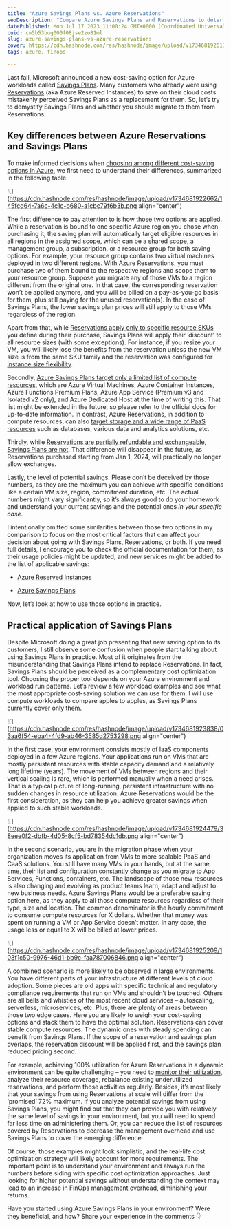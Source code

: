 ```yaml
---
title: "Azure Savings Plans vs. Azure Reservations"
seoDescription: "Compare Azure Savings Plans and Reservations to determine the best cost optimization for your workloads"
datePublished: Mon Jul 17 2023 11:00:24 GMT+0000 (Coordinated Universal Time)
cuid: cm5b53bug000f08jse2zo81ml
slug: azure-savings-plans-vs-azure-reservations
cover: https://cdn.hashnode.com/res/hashnode/image/upload/v1734681926131/9ba81b40-3715-4aa8-b45c-39acf33ce75a.png
tags: azure, finops

---
```


Last fall, Microsoft announced a new cost-saving option for Azure workloads called [Savings Plans](https://learn.microsoft.com/en-us/azure/cost-management-billing/savings-plan/). Many customers who already were using [Reservations](https://learn.microsoft.com/en-us/azure/cost-management-billing/reservations/) (aka Azure Reserved Instances) to save on their cloud costs mistakenly perceived Savings Plans as a replacement for them. So, let’s try to demystify Savings Plans and whether you should migrate to them from Reservations.

## Key differences between Azure Reservations and Savings Plans

To make informed decisions when [choosing among different cost-saving options in Azure](https://learn.microsoft.com/en-us/azure/cost-management-billing/savings-plan/decide-between-savings-plan-reservation), we first need to understand their differences, summarized in the following table:

![](https://cdn.hashnode.com/res/hashnode/image/upload/v1734681922662/145fcd64-7a6c-4c1c-b680-a1cbc79f6b3b.png align="center")

The first difference to pay attention to is how those two options are applied. While a reservation is bound to one specific Azure region you chose when purchasing it, the saving plan will automatically target eligible resources in all regions in the assigned scope, which can be a shared scope, a management group, a subscription, or a resource group for both saving options. For example, your resource group contains two virtual machines deployed in two different regions. With Azure Reservations, you must purchase two of them bound to the respective regions and scope them to your resource group. Suppose you migrate any of those VMs to a region different from the original one. In that case, the corresponding reservation won’t be applied anymore, and you will be billed on a pay-as-you-go basis for them, plus still paying for the unused reservation(s). In the case of Savings Plans, the lower savings plan prices will still apply to those VMs regardless of the region.

Apart from that, while [Reservations apply only to specific resource SKUs](https://learn.microsoft.com/en-us/azure/cost-management-billing/reservations/reservation-discount-application) you define during their purchase, Savings Plans will apply their ‘discount’ to all resource sizes (with some exceptions). For instance, if you resize your VM, you will likely lose the benefits from the reservation unless the new VM size is from the same SKU family and the reservation was configured for [instance size flexibility](https://learn.microsoft.com/en-us/azure/virtual-machines/reserved-vm-instance-size-flexibility).

Secondly, [Azure Savings Plans target only a limited list of compute resources](https://azure.microsoft.com/en-us/pricing/offers/savings-plan-compute/#benefits-and-features), which are Azure Virtual Machines, Azure Container Instances, Azure Functions Premium Plans, Azure App Service (Premium v3 and Isolated v2 only), and Azure Dedicated Host at the time of writing this. That list might be extended in the future, so please refer to the official docs for up-to-date information. In contrast, Azure Reservations, in addition to compute resources, can also [target storage and a wide range of PaaS resources](https://learn.microsoft.com/en-us/azure/cost-management-billing/reservations/save-compute-costs-reservations#charges-covered-by-reservation) such as databases, various data and analytics solutions, etc.

Thirdly, while [Reservations are partially refundable and exchangeable](https://learn.microsoft.com/en-us/azure/cost-management-billing/reservations/exchange-and-refund-azure-reservations), [Savings Plans are not](https://learn.microsoft.com/en-us/azure/cost-management-billing/savings-plan/cancel-savings-plan). That difference will disappear in the future, as Reservations purchased starting from Jan 1, 2024, will practically no longer allow exchanges.

Lastly, the level of potential savings. Please don’t be deceived by those numbers, as they are the maximum you can achieve with specific conditions like a certain VM size, region, commitment duration, etc. The actual numbers might vary significantly, so it’s always good to do your homework and understand your current savings and the potential ones *in your specific case*.

I intentionally omitted some similarities between those two options in my comparison to focus on the most critical factors that can affect your decision about going with Savings Plans, Reservations, or both. If you need full details, I encourage you to check the official documentation for them, as their usage policies might be updated, and new services might be added to the list of applicable savings:

* [Azure Reserved Instances](https://learn.microsoft.com/en-us/azure/cost-management-billing/reservations/)
    
* [Azure Savings Plans](https://learn.microsoft.com/en-us/azure/cost-management-billing/savings-plan/)
    

Now, let’s look at how to use those options in practice.

## Practical application of Savings Plans

Despite Microsoft doing a great job presenting that new saving option to its customers, I still observe some confusion when people start talking about using Savings Plans in practice. Most of it originates from the misunderstanding that Savings Plans intend to replace Reservations. In fact, Savings Plans should be perceived as a complementary cost optimization tool. Choosing the proper tool depends on your Azure environment and workload run patterns. Let’s review a few workload examples and see what the most appropriate cost-saving solution we can use for them. I will use compute workloads to compare apples to apples, as Savings Plans currently cover only them.

![](https://cdn.hashnode.com/res/hashnode/image/upload/v1734681923838/03aa6f54-eba4-4fd9-ab46-3585d2753298.png align="center")

In the first case, your environment consists mostly of IaaS components deployed in a few Azure regions. Your applications run on VMs that are mostly persistent resources with stable capacity demand and a relatively long lifetime (years). The movement of VMs between regions and their vertical scaling is rare, which is performed manually when a need arises. That is a typical picture of long-running, persistent infrastructure with no sudden changes in resource utilization. Azure Reservations would be the first consideration, as they can help you achieve greater savings when applied to such stable workloads.

![](https://cdn.hashnode.com/res/hashnode/image/upload/v1734681924479/38eee0f2-dbfb-4d05-8cf5-bd78354dc1db.png align="center")

In the second scenario, you are in the migration phase when your organization moves its application from VMs to more scalable PaaS and CaaS solutions. You still have many VMs in your hands, but at the same time, their list and configuration constantly change as you migrate to App Services, Functions, containers, etc. The landscape of those new resources is also changing and evolving as product teams learn, adapt and adjust to new business needs. Azure Savings Plans would be a preferable saving option here, as they apply to all those compute resources regardless of their type, size and location. The common denominator is the hourly commitment to consume compute resources for X dollars. Whether that money was spent on running a VM or App Service doesn’t matter. In any case, the usage less or equal to X will be billed at lower prices.

![](https://cdn.hashnode.com/res/hashnode/image/upload/v1734681925209/103f1c50-9976-46d1-bb9c-faa787006846.png align="center")

A combined scenario is more likely to be observed in large environments. You have different parts of your infrastructure at different levels of cloud adoption. Some pieces are old apps with specific technical and regulatory compliance requirements that run on VMs and shouldn’t be touched. Others are all bells and whistles of the most recent cloud services – autoscaling, serverless, microservices, etc. Plus, there are plenty of areas between those two edge cases. Here you are likely to weigh your cost-saving options and stack them to have the optimal solution. Reservations can cover stable compute resources. The dynamic ones with steady spending can benefit from Savings Plans. If the scope of a reservation and savings plan overlaps, the reservation discount will be applied first, and the savings plan reduced pricing second.

For example, achieving 100% utilization for Azure Reservations in a dynamic environment can be quite challenging – you need to [monitor their utilization](https://andrewmatveychuk.com/how-to-monitor-azure-reservations-utilization), analyze their resource coverage, rebalance existing underutilized reservations, and perform those activities regularly. Besides, it’s most likely that your savings from using Reservations at scale will differ from the ‘promised’ 72% maximum. If you analyze potential savings from using Savings Plans, you might find out that they can provide you with relatively the same level of savings in your environment, but you will need to spend far less time on administering them. Or, you can reduce the list of resources covered by Reservations to decrease the management overhead and use Savings Plans to cover the emerging difference.

Of course, those examples might look simplistic, and the real-life cost optimization strategy will likely account for more requirements. The important point is to understand your environment and always run the numbers before siding with specific cost optimization approaches. Just looking for higher potential savings without understanding the context may lead to an increase in FinOps management overhead, diminishing your returns.

Have you started using Azure Savings Plans in your environment? Were they beneficial, and how? Share your experience in the comments 👇